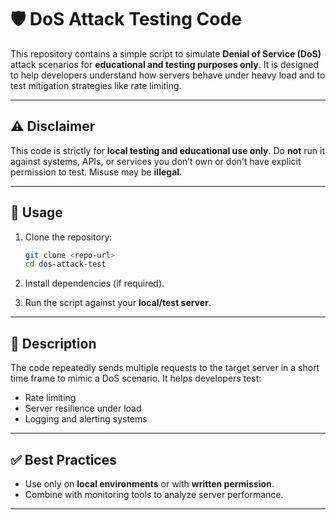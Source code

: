 # 🛡️ DoS Attack Testing Code

This repository contains a simple script to simulate **Denial of Service (DoS)** attack scenarios for **educational and testing purposes only**.
It is designed to help developers understand how servers behave under heavy load and to test mitigation strategies like rate limiting.

---

## ⚠️ Disclaimer

This code is strictly for **local testing and educational use only**.
Do **not** run it against systems, APIs, or services you don’t own or don’t have explicit permission to test.
Misuse may be **illegal**.

---

## 🚀 Usage

1. Clone the repository:

   ```bash
   git clone <repo-url>
   cd dos-attack-test
   ```
2. Install dependencies (if required).
3. Run the script against your **local/test server**.

---

## 📖 Description

The code repeatedly sends multiple requests to the target server in a short time frame to mimic a DoS scenario.
It helps developers test:

* Rate limiting
* Server resilience under load
* Logging and alerting systems

---

## ✅ Best Practices

* Use only on **local environments** or with **written permission**.
* Combine with monitoring tools to analyze server performance.

---
